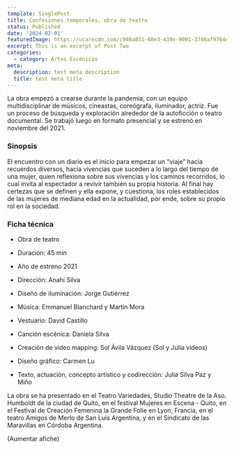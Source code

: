 ```yaml
---
template: SinglePost
title: Confesiones temporales, obra de teatro
status: Published
date: '2024-02-01'
featuredImage: https://ucarecdn.com/c946a851-60e3-439e-9091-3746af9764e8/
excerpt: This is an excerpt of Post Two
categories:
  - category: Artes Escénicas
meta:
  description: test meta description
  title: test meta title
---
```


La obra empezó a crearse durante la pandemia, con un equipo multidisciplinar de músicos, cineastas, coreógrafa, iluminador, actriz. Fue un proceso de búsqueda y exploración alrededor de la autoficción o teatro documental. Se trabajó luego en formato presencial y se estrenó en noviembre del 2021.

### Sinopsis

El encuentro con un diario es el inicio para empezar un “viaje” hacia recuerdos diversos, hacia vivencias que suceden a lo largo del tiempo de una mujer, quien reflexiona sobre sus vivencias y los caminos recorridos, lo cual invita al espectador a revivir también su propia historia. Al final hay certezas que se definen y ella expone, y cuestiona, los roles establecidos de las mujeres de mediana edad en la actualidad, por ende, sobre su propio rol en la sociedad.

### Ficha técnica

- Obra de teatro

- Duración: 45 min
- Año de estreno 2021
- Dirección: Anahí Silva
- Diseño de iluminación: Jorge Gutiérrez
- Música: Emmanuel Blanchard y Martín Mora
- Vestuario: David Castillo
- Canción escénica: Daniela Silva
- Creación de video mapping: Sol Ávila Vázquez (Sol y Julia videos)
- Diseño gráfico: Carmen Lu
- Texto, actuación, concepto artístico y codirección: Julia Silva Paz y Miño

La obra se ha presentado en el Teatro Variedades, Studio Theatre de la Aso. Humboldt de la ciudad de Quito, en el festival Mujeres en Escena - Quito, en el Festival de Creación Femenina la Grande Folie en Lyon, Francia, en el teatro Amigos de Merlo de San Luis Argentina, y en el Sindicato de las Maravillas en Córdoba Argentina.

(Aumentar afiche)
